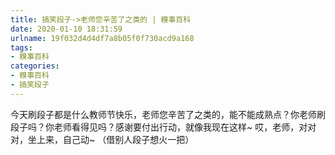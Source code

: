 ```yaml
---
title: 搞笑段子->老师您辛苦了之类的 | 糗事百科
date: 2020-01-10 18:31:59
urlname: 19f032d4d4df7a8b05f0f730acd9a168
tags: 
- 糗事百科
categories:
- 糗事百科
- 搞笑段子
---
```

今天刷段子都是什么教师节快乐，老师您辛苦了之类的，能不能成熟点？你老师刷段子吗？你老师看得见吗？感谢要付出行动，就像我现在这样~ 哎，老师，对对对，坐上来，自己动~ （借别人段子想火一把）



